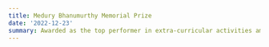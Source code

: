```yaml
---
title: Medury Bhanumurthy Memorial Prize
date: '2022-12-23'
summary: Awarded as the top performer in extra-curricular activities among all Bachelor of Technology (Honors) students
---
```



<!-- ```python
from IPython.core.display import Image
Image('https://www.python.org/static/community_logos/python-logo-master-v3-TM-flattened.png')
``` -->

    
<!-- ![png](output_1_0.png) -->
    

<!-- ```python
print("Welcome to Academic!")
```

    Welcome to Academic!

## Organize your notebooks

Place the notebooks that you would like to publish in a `notebooks` folder at the root of your website.

## Import the notebooks into your site

```bash
pipx install academic
academic import 'notebooks/**.ipynb' content/post/ --verbose
```

The notebooks will be published to the folder you specify above. In this case, they will be published to your `content/post/` folder. -->
